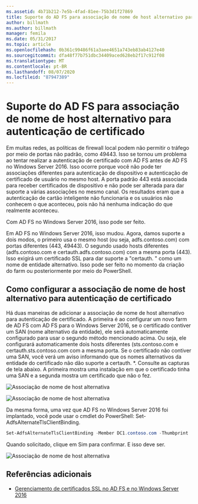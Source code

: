 ```yaml
---
ms.assetid: 4b71b212-7e5b-4fad-81ee-75b3d1f27869
title: Suporte do AD FS para associação de nome de host alternativo para autenticação de certificado
author: billmath
ms.author: billmath
manager: femila
ms.date: 05/31/2017
ms.topic: article
ms.openlocfilehash: 0b361c99486f61a3aee4651a743eb83ab4127e40
ms.sourcegitcommit: dfa48f77b751dbc34409aced628eb2f17c912f08
ms.translationtype: MT
ms.contentlocale: pt-BR
ms.lasthandoff: 08/07/2020
ms.locfileid: "87947389"
---
```

# <a name="ad-fs-support-for-alternate-hostname-binding-for-certificate-authentication"></a>Suporte do AD FS para associação de nome de host alternativo para autenticação de certificado

Em muitas redes, as políticas de firewall local podem não permitir o tráfego por meio de portas não padrão, como 49443. Isso se tornou um problema ao tentar realizar a autenticação de certificado com AD FS antes de AD FS no Windows Server 2016. Isso ocorre porque você não pode ter associações diferentes para autenticação de dispositivo e autenticação de certificado de usuário no mesmo host. A porta padrão 443 está associada para receber certificados de dispositivo e não pode ser alterada para dar suporte a várias associações no mesmo canal. Os resultados eram que a autenticação de cartão inteligente não funcionaria e os usuários não conhecem o que aconteceu, pois não há nenhuma indicação do que realmente aconteceu.

Com AD FS no Windows Server 2016, isso pode ser feito.

Em AD FS no Windows Server 2016, isso mudou. Agora, damos suporte a dois modos, o primeiro usa o mesmo host (ou seja, adfs.contoso.com) com portas diferentes (443, 49443). O segundo usado hosts diferentes (adfs.contoso.com e certauth.adfs.contoso.com) com a mesma porta (443). Isso exigirá um certificado SSL para dar suporte a "certauth. <ADFS-Service-Name>" como um nome de entidade alternativo. Isso pode ser feito no momento da criação do farm ou posteriormente por meio do PowerShell.

## <a name="how-to-configure-alternate-host-name-binding-for-certificate-authentication"></a>Como configurar a associação de nome de host alternativo para autenticação de certificado
Há duas maneiras de adicionar a associação de nome de host alternativo para autenticação de certificado. A primeira é ao configurar um novo farm de AD FS com AD FS para o Windows Server 2016, se o certificado contiver um SAN (nome alternativo da entidade), ele será automaticamente configurado para usar o segundo método mencionado acima. Ou seja, ele configurará automaticamente dois hosts diferentes (sts.contoso.com e certauth.sts.contoso.com com a mesma porta. Se o certificado não contiver uma SAN, você verá um aviso informando que os nomes alternativos da entidade do certificado não dão suporte a certauth. *. Consulte as capturas de tela abaixo. A primeira mostra uma instalação em que o certificado tinha uma SAN e a segunda mostra um certificado que não o fez.

![Associação de nome de host alternativa](media/AD-FS-support-for-alternate-hostname-binding-for-certificate-authentication/ADFS_CA_1.png)

![Associação de nome de host alternativa](media/AD-FS-support-for-alternate-hostname-binding-for-certificate-authentication/ADFS_CA_2.png)

Da mesma forma, uma vez que AD FS no Windows Server 2016 foi implantado, você pode usar o cmdlet do PowerShell: Set-AdfsAlternateTlsClientBinding.

```powershell
Set-AdfsAlternateTlsClientBinding -Member DC1.contoso.com -Thumbprint '<thumbprint of cert>'
```

Quando solicitado, clique em Sim para confirmar.  E isso deve ser.

![Associação de nome de host alternativa](media/AD-FS-support-for-alternate-hostname-binding-for-certificate-authentication/ADFS_CA_3.png)

## <a name="additional-references"></a>Referências adicionais

* [Gerenciamento de certificados SSL no AD FS e no Windows Server 2016](./manage-ssl-certificates-ad-fs-wap.md)
